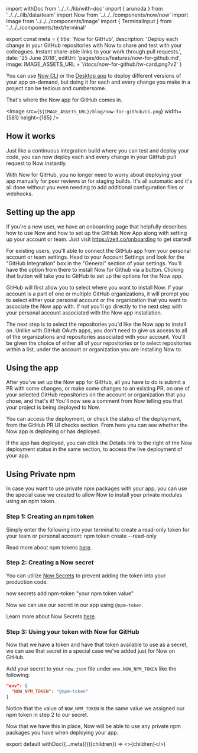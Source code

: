 import withDoc from '../../../lib/with-doc'
import { arunoda } from '../../../lib/data/team'
import Now from '../../../components/now/now'
import Image from '../../../components/image'
import { TerminalInput } from '../../../components/text/terminal'

export const meta = {
  title: 'Now for GitHub',
  description: 'Deploy each change in your GitHub repositories with Now to share and test with your colleagues. Instant share-able links to your work through pull requests.',
  date: '25 June 2018',
  editUrl: 'pages/docs/features/now-for-github.md',
  image: IMAGE_ASSETS_URL + '/docs/now-for-github/tw-card.png?v2'
}

You can use [Now CLI](https://zeit.co/now) or the [Desktop app](https://zeit.co/docs/getting-started/five-minute-guide-to-now#installing-now-desktop) to deploy different versions of your app on-demand, but doing it for each and every change you make in a project can be tedious and cumbersome.

That's where the Now app for GitHub comes in.

<Image
src={`${IMAGE_ASSETS_URL}/blog/now-for-github/ci.png`}
width={581}
height={185}
/>

## How it works
Just like a continuous integration build where you can test and deploy your code, you can now deploy each and every change in your GitHub pull request to Now instantly.

With Now for GitHub, you no longer need to worry about deploying your app manually for peer reviews or for staging builds. It's all automatic and it's all done without you even needing to add additional configuration files or webhooks.

## Setting up the app
If you're a new user, we have an onboarding page that helpfully describes how to use Now and how to set up the GitHub Now App along with setting up your account or team. Just visit https://zeit.co/onboarding to get started!

For existing users, you'll able to connect the GitHub app from your personal account or team settings. Head to your Account Settings and look for the "GitHub Integration" box in the "General" section of your settings. You'll have the option from there to install Now for Github via a button. Clicking that button will take you to GitHub to set up the options for the Now app.

GitHub will first allow you to select where you want to install Now.
If your account is a part of one or multiple GitHub organizations, it will prompt you to select either your personal account or the organization that you want to associate the Now app with. If not you'll go directly to the next step with your personal account associated with the Now app installation.

The next step is to select the repositories you'd like the Now app to install on. Unlike with GitHub OAuth apps, you don't need to give us access to all of the organizations and repositories associated with your account. You'll be given the choice of either all of your repositories or to select repositories within a list, under the account or organization you are installing Now to.

## Using the app
After you've set up the Now app for GitHub, all you have to do is submit a PR with some changes, or make some changes to an existing PR, on one of your selected GitHub repositories on the account or organization that you chose, and that's it! You'll now see a comment from Now telling you that your project is being deployed to Now.

You can access the deployment, or check the status of the deployment, from the GitHub PR UI checks section. From here you can see whether the Now app is deploying or has deployed.

If the app has deployed, you can click the Details link to the right of the Now deployment status in the same section, to access the live deployment of your app.

## Using Private npm
In case you want to use private npm packages with your app, you can use the special case we created to allow Now to install your private modules using an npm token.

### Step 1: Creating an npm token
Simply enter the following into your terminal to create a read-only token for your team or personal account:
<TerminalInput>
npm token create --read-only
</TerminalInput>

Read more about npm tokens [here](https://docs.npmjs.com/getting-started/working_with_tokens#how-to-create-new-tokens).

### Step 2: Creating a Now secret
You can utilize [Now Secrets](https://zeit.co/docs/getting-started/secrets) to prevent adding the token into your production code.

<TerminalInput>
now secrets add npm-token "your npm token value"
</TerminalInput>

Now we can use our secret in our app using `@npm-token`.

Learn more about Now Secrets [here](https://zeit.co/docs/getting-started/secrets).

### Step 3: Using your token with Now for GitHub
Now that we have a token and have that token available to use as a secret, we can use that secret in a special case we've added just for Now on GitHub.

Add your secret to your `now.json` file under `env.NOW_NPM_TOKEN` like the following:

```json
"env": {
  "NOW_NPM_TOKEN": "@npm-token"
}
```

Notice that the value of `NOW_NPM_TOKEN` is the same value we assigned our npm token in step 2 to our secret.

Now that we have this in place, Now will be able to use any private npm packages you have when deploying your app.

export default withDoc({...meta})(({children}) => <>{children}</>)
